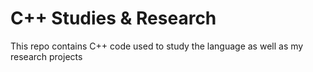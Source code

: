 # C\+\+ Studies & Research
This repo contains C++ code used to study the language as well as my research projects
